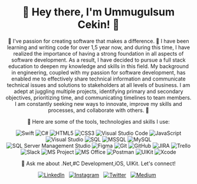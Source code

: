 <h1 align="center">👋 Hey there, I'm Ummugulsum Cekin! 🚀</h1>



<p align="center">
  🌱 I've passion for creating software that makes a difference. 🚀 I have been learning and writing code for over 1,5 year now, and during this time, I have realized the importance of having a strong foundation in all aspects of software development. As a result, I have decided to pursue a full stack education to deepen my knowledge and skills in this field. My background in engineering, coupled with my passion for software development, has enabled me to effectively share technical information and communicate technical issues and solutions to stakeholders at all levels of business. I am adept at juggling multiple projects, identifying primary and secondary objectives, prioritizing time, and communicating timelines to team members. I am constantly seeking new ways to innovate, improve my skills and processes, and collaborate with others. 🚀
</p>

 <p align="center">
      🔭 Here are some of the tools, technologies and skills I use:
    </p>
    <p align="center">
      <img src="https://img.shields.io/badge/-Swift-orange?style=for-the-badge&logo=swift&logoColor=white" alt="Swift"/>
      <img src="https://img.shields.io/badge/-C%23-blueviolet?style=for-the-badge&logo=c-sharp&logoColor=white" alt="C#"/>
      <img src="https://img.shields.io/badge/-HTML5-orange?style=for-the-badge&logo=html5&logoColor=white" alt="HTML5"/>
      <img src="https://img.shields.io/badge/-CSS3-blue?style=for-the-badge&logo=css3&logoColor=white" alt="CSS3"/>
      <img src="https://img.shields.io/badge/-Visual%20Studio%20Code-blue?style=for-the-badge&logo=visual-studio-code&logoColor=white" alt="Visual Studio Code"/>
      <img src="https://img.shields.io/badge/-JavaScript-yellow?style=for-the-badge&logo=javascript&logoColor=white" alt="JavaScript"/>
      <img src="https://img.shields.io/badge/-Visual%20Studio-purple?style=for-the-badge&logo=visual-studio&logoColor=white" alt="Visual Studio"/>
      <img src="https://img.shields.io/badge/-SQL-black?style=for-the-badge&logo=sql&logoColor=white" alt="SQL"/>
      <img src="https://img.shields.io/badge/-MSSQL-red?style=for-the-badge&logo=microsoft-sql-server&logoColor=white" alt="MSSQL"/>
      <img src="https://img.shields.io/badge/-MySQL-blue?style=for-the-badge&logo=mysql&logoColor=white" alt="MySQL"/>
      <img src="https://img.shields.io/badge/-SQL%20Server%20Management%20Studio-blue?style=for-the-badge&logo=sql-server&logoColor=white" alt="SQL Server Management Studio"/>
      <img src="https://img.shields.io/badge/-Figma-purple?style=for-the-badge&logo=figma&logoColor=white" alt="Figma"/>
      <img src="https://img.shields.io/badge/-Git-grey?style=for-the-badge&logo=git&logoColor=white" alt="Git"/>
      <img src="https://img.shields.io/badge/-GitHub-black?style=for-the-badge&logo=github&logoColor=white" alt="GitHub"/>
      <img src="https://img.shields.io/badge/-JIRA-blue?style=for-the-badge&logo=jira&logoColor=white" alt="JIRA"/>
      <img src="https://img.shields.io/badge/-Trello-blue?style=for-the-badge&logo=trello&logoColor=white" alt="Trello"/>
      <img src="https://img.shields.io/badge/-Slack-purple?style=for-the-badge&logo=slack&logoColor=white" alt="Slack"/>
      <img src="https://img.shields.io/badge/-MS%20Project-blue?style=for-the-badge&logo=microsoft-project&logoColor=white" alt="MS Project"/>
      <img src="https://img.shields.io/badge/-MS%20Office-black?style=for-the-badge&logo=microsoft-office&logoColor=white" alt="MS Office"/>
      <img src="https://img.shields.io/badge/-Postman-orange?style=for-the-badge&logo=postman&logoColor=white" alt="Postman"/>
      <img src="https://img.shields.io/badge/-UIKit-blue?style=for-the-badge&logo=apple&logoColor=white" alt="UIKit"/>
      <img src="https://img.shields.io/badge/-Xcode-blue?style=for-the-badge&logo=xcode&logoColor=white" alt="Xcode"/>
          
</p>

<p align="center">
   💬 Ask me about .Net,#C Development,iOS, UIKit. Let's connect!
  
</p>
<p align="center">
 <p align="center">
  <a href="https://www.linkedin.com/in/ummugulsumcekın/"><img src="https://img.shields.io/badge/-LinkedIn-blue?style=for-the-badge&logo=linkedin&logoColor=white" alt="LinkedIn"/></a>&nbsp;&nbsp;
  <a href="https://www.instagram.com/ummugulsumcekin/"><img src="https://img.shields.io/badge/-Instagram-ff69b4?style=for-the-badge&logo=instagram&logoColor=white" alt="Instagram"/></a>&nbsp;&nbsp;
  <a href="https://twitter.com/ummuglsmcekin"><img src="https://img.shields.io/badge/-Twitter-1da1f2?style=for-the-badge&logo=twitter&logoColor=white" alt="Twitter"/></a>&nbsp;&nbsp;
  <a href="https://medium.com/@ummugulsumcekin"><img src="https://img.shields.io/badge/-Medium-black?style=for-the-badge&logo=medium&logoColor=white" alt="Medium"/></a>&nbsp;&nbsp;
</p>
</p>


